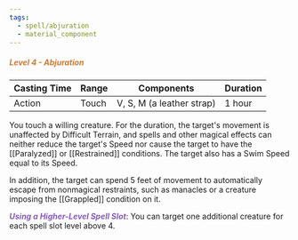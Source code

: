 ```yaml
---
tags:
  - spell/abjuration
  - material_component
---
```

##### *<span style="color:rgb(203, 123, 55)">Level 4 - Abjuration</span>*

|Casting Time|Range|Components|Duration|
|---|---|---|---|
|Action|Touch|V, S, M (a leather strap)|1 hour|

You touch a willing creature. For the duration, the target's movement is unaffected by Difficult Terrain, and spells and other magical effects can neither reduce the target's Speed nor cause the target to have the [[Paralyzed]] or [[Restrained]] conditions. The target also has a Swim Speed equal to its Speed. 

In addition, the target can spend 5 feet of movement to automatically escape from nonmagical restraints, such as manacles or a creature imposing the [[Grappled]] condition on it. 

***<span style="color:rgb(134, 93, 187)">Using a Higher-Level Spell Slot</span>***: You can target one additional creature for each spell slot level above 4.